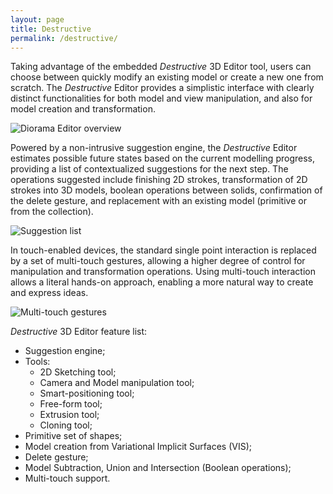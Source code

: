 ```yaml
---
layout: page
title: Destructive
permalink: /destructive/
---
```


Taking advantage of the embedded *Destructive* 3D Editor tool, users can choose between quickly modify an existing 
model or create a new one from scratch.
The *Destructive* Editor provides a simplistic interface with clearly distinct functionalities for both model and view 
manipulation, and also for model creation and transformation.

![][editor-overview]

Powered by a non-intrusive suggestion engine, the *Destructive* Editor estimates possible future states based on the
current modelling progress, providing a list of contextualized suggestions for the next step.
The operations suggested include finishing 2D strokes, transformation of 2D strokes into 3D models, boolean operations 
between solids, confirmation of the delete gesture, and replacement with an existing model (primitive or from the 
collection).

![][editor-suggestions]

In touch-enabled devices, the standard single point interaction is replaced by a set of multi-touch gestures, allowing 
a higher degree of control for manipulation and transformation operations.
Using multi-touch interaction allows a literal hands-on approach, enabling a more natural way to create and express 
ideas.

![][editor-multitouch]

*Destructive* 3D Editor feature list:

- Suggestion engine;
- Tools:
   - 2D Sketching tool;
   - Camera and Model manipulation tool;
   - Smart-positioning tool;
   - Free-form tool;
   - Extrusion tool;
   - Cloning tool;
- Primitive set of shapes;
- Model creation from Variational Implicit Surfaces (VIS);
- Delete gesture;
- Model Subtraction, Union and Intersection (Boolean operations);
- Multi-touch support.

[editor-overview]: {{site.baseurl}}/images/editor/editor-overview.png "Diorama Editor overview"
[editor-suggestions]: {{site.baseurl}}/images/editor/editor-suggestions.png "Suggestion list"
[editor-multitouch]: {{site.baseurl}}/images/editor/editor-multitouch.png "Multi-touch gestures" 
